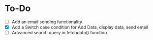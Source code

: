 # To-Do

- [ ] Add an email sending functionality
- [x] Add a Switch case condition for Add Data, display data, send email
- [ ] Advanced search query in fetchdata() function
